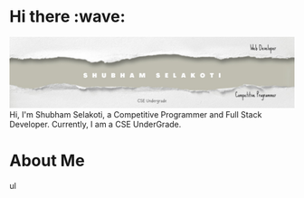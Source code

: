 <h1>Hi there :wave: </h1>
<img src="qqwe.jpg">
Hi, I'm Shubham Selakoti, a Competitive Programmer and Full Stack Developer. Currently, I am a CSE UnderGrade.

<h1> About Me </h1>

ul
